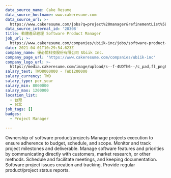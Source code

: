 ```yaml
---
data_source_name: Cake Resume
data_source_hostname: www.cakeresume.com
data_source_url: >-
  https://www.cakeresume.com/jobs?q=project%20manager&refinementList%5Blang_name%5D%5B0%5D=English&refinementList%5Bsalary_type%5D=per_year&range%5Bsalary_range%5D%5Bmin%5D=1000000&page=2
data_source_internal_id: '28308'
title: 軟體產品經理 Software Product Manager
job_url: >-
  https://www.cakeresume.com/companies/ubiik-inc/jobs/software-product-manager-03ea79
date: 2021-04-01T10:29:54.623Z
company_name: 優必闊科技股份有限公司 Ubiik Inc.
company_page_url: 'https://www.cakeresume.com/companies/ubiik-inc'
company_logo_url: >-
  https://media.cakeresume.com/image/upload/s--f-4UDTh6--/c_pad,fl_png8,h_200,w_200/v1616729462/w5oshimuxmurdi30f270.png
salary_text: TWD8000000 - TWD1200000
salary_currency: TWD
salary_type: per_year
salary_min: 8000000
salary_max: 1200000
location_list:
  - 台灣
  - 台北
job_tags: []
badges:
  - Project Manager

---
```


Ownership of software product/projects Manage projects execution to ensure adherence to budget, schedule, and scope. Monitor and track project milestones and deliverable. Manage software features and priorities by communicating directly with customers, market research, or other methods. Schedule and facilitate meetings, and keeping documentation. Software project issues creation and tracking. Provide regular product/project status reports.